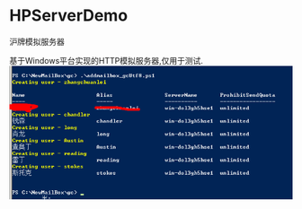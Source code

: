 # HPServerDemo
沪牌模拟服务器


基于Windows平台实现的HTTP模拟服务器,仅用于测试.
![image](https://github.com/lexsaints/powershell/blob/master/IMG/ps2.png)
